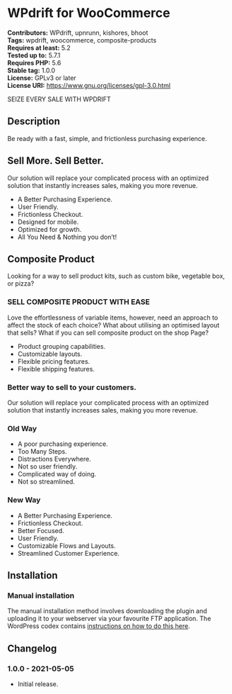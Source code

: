 # WPdrift for WooCommerce #
**Contributors:** WPdrift, upnrunn, kishores, bhoot  
**Tags:** wpdrift, woocommerce, composite-products  
**Requires at least:** 5.2  
**Tested up to:** 5.7.1  
**Requires PHP:** 5.6  
**Stable tag:** 1.0.0  
**License:** GPLv3 or later  
**License URI:** https://www.gnu.org/licenses/gpl-3.0.html  

SEIZE EVERY SALE WITH WPDRIFT

## Description ##

Be ready with a fast, simple, and frictionless purchasing experience.

## Sell More. Sell Better. ##

Our solution will replace your complicated process with an optimized solution that instantly increases sales, making you more revenue.

* A Better Purchasing Experience.
* User Friendly.
* Frictionless Checkout.
* Designed for mobile.
* Optimized for growth.
* All You Need & Nothing you don’t!

## Composite Product ##

Looking for a way to sell product kits, such as custom bike, vegetable box, or pizza?

### SELL COMPOSITE PRODUCT WITH EASE ###

Love the effortlessness of variable items, however, need an approach to affect the stock of each choice? What about utilising an optimised layout that sells? What if you can sell composite product on the shop Page?

* Product grouping capabilities.
* Customizable layouts.
* Flexible pricing features.
* Flexible shipping features.

### Better way to sell to your customers. ###

Our solution will replace your complicated process with
an optimized solution that instantly increases sales, making you more revenue.

### Old Way ###

* A poor purchasing experience.
* Too Many Steps.
* Distractions Everywhere.
* Not so user friendly.
* Complicated way of doing.
* Not so streamlined.

### New Way ###

* A Better Purchasing Experience.
* Frictionless Checkout.
* Better Focused.
* User Friendly.
* Customizable Flows and Layouts.
* Streamlined Customer Experience.

## Installation ##

### Manual installation ###

The manual installation method involves downloading the plugin and uploading it to your webserver via your favourite FTP application. The WordPress codex contains [instructions on how to do this here](https://codex.wordpress.org/Managing_Plugins#Manual_Plugin_Installation).

## Changelog ##

### 1.0.0 - 2021-05-05 ###
* Initial release.

